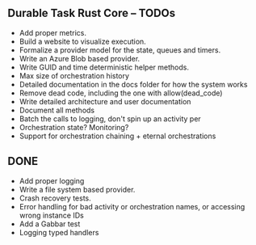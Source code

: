 ## Durable Task Rust Core – TODOs

- Add proper metrics.
- Build a website to visualize execution.
- Formalize a provider model for the state, queues and timers.
- Write an Azure Blob based provider.
- Write GUID and time deterministic helper methods.
- Max size of orchestration history
- Detailed documentation in the docs folder for how the system works
- Remove dead code, including the one with allow(dead_code)
- Write detailed architecture and user documentation 
- Document all methods
- Batch the calls to logging, don't spin up an activity per
- Orchestration state? Monitoring?
- Support for orchestration chaining + eternal orchestrations

## DONE

- Add proper logging
- Write a file system based provider.
- Crash recovery tests.
- Error handling for bad activity or orchestration names, or accessing wrong instance IDs
- Add a Gabbar test
- Logging typed handlers


